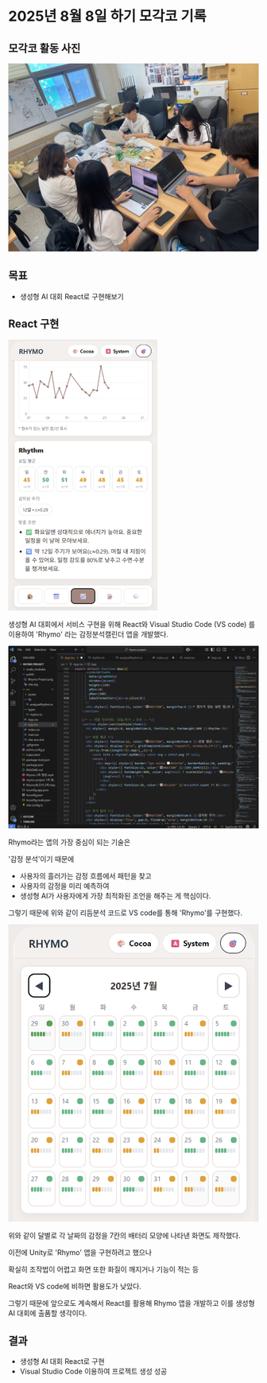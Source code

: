 # 2025년 8월 8일 하기 모각코 기록

## 모각코 활동 사진
[![모각코 사진](../image/모각코0808.jpg)](../image/모각코0808.jpg) 

## 목표
- 생성형 AI 대회 React로 구현해보기

## React 구현
<a href="../image/rhymo1.png">
  <img src="../image/rhymo1.png" alt="Rhymo React 사진" width="300">
</a>


생성형 AI 대회에서 서비스 구현을 위해
React와 Visual Studio Code (VS code) 를 이용하여 'Rhymo' 라는 감정분석캘린더 앱을 개발했다.

[![Rhymo VScode](../image/rhymoreport.png)](../image/rhymoreport.png) 

Rhymo라는 앱의 가장 중심이 되는 기술은

'감정 분석'이기 때문에

- 사용자의 흘러가는 감정 흐름에서 패턴을 찾고
- 사용자의 감정을 미리 예측하여
- 생성형 AI가 사용자에게 가장 최적화된 조언을 해주는 게 핵심이다.

그렇기 때문에 위와 같이 리듬분석 코드로 VS code를 통해 'Rhymo'를 구현했다.

[![월별 캘린더 화면](../image/rhymocalen.png)](../image/rhymocalen.png) 

위와 같이 달별로 각 날짜의 감정을 7칸의 배터리 모양에 나타낸 화면도 제작했다.

이전에 Unity로 'Rhymo' 앱을 구현하려고 했으나 

확실히 조작법이 어렵고 화면 또한 화질이 깨지거나 기능이 적는 등

React와 VS code에 비하면 활용도가 낮았다.

그렇기 때문에 앞으로도 계속해서 React를 활용해 Rhymo 앱을 개발하고 이를 생성형 AI 대회에 출품할 생각이다.

## 결과
- 생성형 AI 대회 React로 구현
- Visual Studio Code 이용하여 프로젝트 생성 성공
